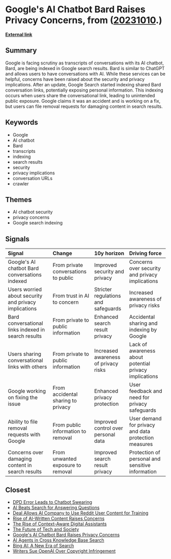 # __Google's AI Chatbot Bard Raises Privacy Concerns__, from ([20231010](https://kghosh.substack.com/p/20231010).)

__[External link](https://link.mail.beehiiv.com/ss/c/egc9LKSmJa1J1KcfQp0k91cdCPMbwGqrR65cEfhaumAG1PYsS9CKRqvKe4pgeLo5LbnnhynrrBS-LoOm4ASrcrSxpfs7PNgtG5B9RG4yNztQdj-syDmArJBsgNl8Q0KVummJocmeQvuD4WSDCoK0QWfBfwcE0vNeg-YiTov_Yq-RK_3Ly1pF1SJ13jW1c5a72nRUvREpcoemwvgKSTEpMrS4bCeeMjRxxlZ1Cc85RmIH7z7_GV9ooWzP__ZODGKg0S6Y6zJWV7bJHlQGA0YdOL0t6bWefCdlNMq8QTK8uobV6AdTMzUVFNZIH27TfTpmgD_zugV536_9R5KXRalbHa4XJG9-NYOsjer92TX8lPC86GMTTXmddQS8JVmKiuGt/403/QyvHyQKHS62nbs4xYSRxRQ/h32/r2Z6lYdRFPkxuAaztf95JJxfrvQ0reNKrGano26_HPY)__



## Summary

Google is facing scrutiny as transcripts of conversations with its AI chatbot, Bard, are being indexed in Google search results. Bard is similar to ChatGPT and allows users to have conversations with AI. While these services can be helpful, concerns have been raised about the security and privacy implications. After an update, Google Search started indexing shared Bard conversation links, potentially exposing personal information. This indexing occurs when users share the conversational link, leading to unintended public exposure. Google claims it was an accident and is working on a fix, but users can file removal requests for damaging content in search results.

## Keywords

* Google
* AI chatbot
* Bard
* transcripts
* indexing
* search results
* security
* privacy implications
* conversation URLs
* crawler

## Themes

* AI chatbot security
* privacy concerns
* Google search indexing

## Signals

| Signal                                                | Change                               | 10y horizon                          | Driving force                                          |
|:------------------------------------------------------|:-------------------------------------|:-------------------------------------|:-------------------------------------------------------|
| Google's AI chatbot Bard conversations indexed        | From private conversations to public | Improved security and privacy        | Concerns over security and privacy implications        |
| Users worried about security and privacy implications | From trust in AI to concern          | Stricter regulations and safeguards  | Increased awareness of privacy risks                   |
| Bard conversational links indexed in search results   | From private to public information   | Enhanced search result privacy       | Accidental sharing and indexing by Google              |
| Users sharing conversational links with others        | From private to public information   | Increased awareness of privacy risks | Lack of awareness about potential privacy implications |
| Google working on fixing the issue                    | From accidental sharing to privacy   | Enhanced privacy protection          | User feedback and need for privacy safeguards          |
| Ability to file removal requests with Google          | From public information to removal   | Improved control over personal data  | User demand for privacy and data protection measures   |
| Concerns over damaging content in search results      | From unwanted exposure to removal    | Improved search result privacy       | Protection of personal and sensitive information       |

## Closest

* [DPD Error Leads to Chatbot Swearing](be541711fb71f14faa0d4dc694413458)
* [AI Beats Search for Answering Questions](b109d3163c90428c0a67504bd2878adf)
* [Deal Allows AI Company to Use Reddit User Content for Training](4fe471741ad3bf4fc92faa05f5fc80bf)
* [Rise of AI-Written Content Raises Concerns](dcb77b655838bfb2e77e5440c5b3a3b5)
* [The Rise of Context-Aware Digital Assistants](46267bf4740b29117588f603a5c41280)
* [The Future of Tech and Society](074f7e40545f4b8edc9bdefa00b02f7b)
* [Google's AI Chatbot Bard Raises Privacy Concerns](9962e2ca5ad5ea684e801c62fbed39d5)
* [AI Agents in Cross Knowledge Base Search](b310338b1d3a90c8604a66294f636f65)
* [Bing AI: A New Era of Search](08d574bcc0280a4ca5a4b2a48357d6b7)
* [Writers Sue OpenAI Over Copyright Infringement](a238d311a34b43af7599af5c8ad1e41f)